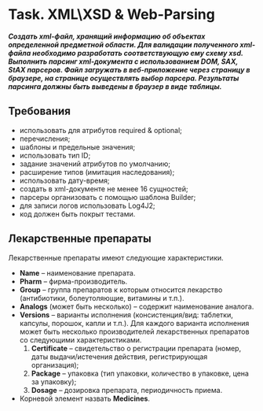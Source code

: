 Task. XML\XSD & Web-Parsing
===========================
***Cоздать xml-файл, хранящий информацию об объектах определенной предметной области. Для валидации полученного xml-файла необходимо разработать соответствующую ему схему xsd. Выполнить парсинг xml-документа с использованием DOM, SAX, StAX парсеров. Файл загружать в веб-приложение через страницу в браузере, на странице осуществлять выбор парсера. Результаты парсинга должны быть выведены в браузер в виде таблицы.***

Требования
----------
* использовать для атрибутов required & optional;
* перечисления;
* шаблоны и предельные значения;
* использовать тип ID;
* задание значений атрибутов по умолчанию;
* расширение типов (имитация наследования);
* использовать дату-время;
* создать в xml-документе не менее 16 сущностей;
* парсеры организовать с помощью шаблона Builder;
* для записи логов использовать Log4J2;
* код должен быть покрыт тестами.

Лекарственные препараты
-----------------------
Лекарственные препараты имеют следующие характеристики. 
* **Name** – наименование препарата.  
* **Pharm** – фирма-производитель. 
* **Group** – группа препаратов к которым относится лекарство (антибиотики, болеутоляющие, витамины и т.п.).
* **Analogs** (может быть несколько) – содержит наименование аналога.
* **Versions** – варианты исполнения (консистенция/вид: таблетки, капсулы, порошок, капли и т.п.). Для  каждого  варианта  исполнения может  быть  несколько  производителей лекарственных препаратов со следующими характеристиками.
    1. **Certificate** – свидетельство о регистрации препарата (номер, даты выдачи/истечения действия, регистрирующая организация);
    2.  **Package** – упаковка (тип упаковки, количество в упаковке, цена за упаковку);
    3.  **Dosage** – дозировка препарата, периодичность приема.
* Корневой элемент назвать **Medicines**.

